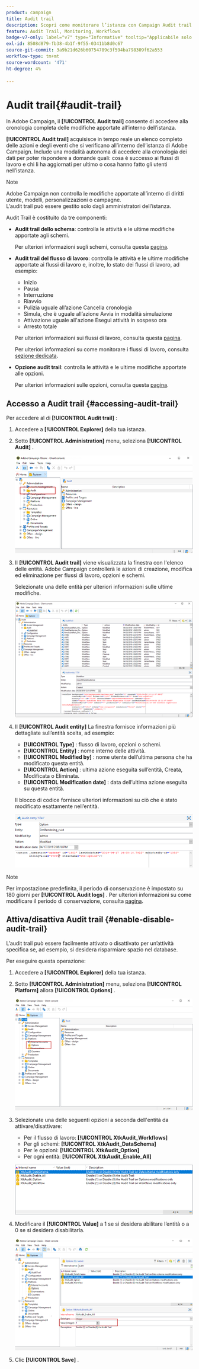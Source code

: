 ```yaml
---
product: campaign
title: Audit trail
description: Scopri come monitorare l’istanza con Campaign Audit trail
feature: Audit Trail, Monitoring, Workflows
badge-v7-only: label="v7" type="Informative" tooltip="Applicabile solo a Campaign Classic v7"
exl-id: 8508d879-fb38-4b1f-9f55-0341bb8d0c67
source-git-commit: 3a9b21d626b60754789c3f594ba798309f62a553
workflow-type: tm+mt
source-wordcount: '471'
ht-degree: 4%

---
```


# Audit trail{#audit-trail}



In Adobe Campaign, il **[!UICONTROL Audit trail]** consente di accedere alla cronologia completa delle modifiche apportate all’interno dell’istanza.

**[!UICONTROL Audit trail]** acquisisce in tempo reale un elenco completo delle azioni e degli eventi che si verificano all’interno dell’istanza di Adobe Campaign. Include una modalità autonoma di accedere alla cronologia dei dati per poter rispondere a domande quali: cosa è successo ai flussi di lavoro e chi li ha aggiornati per ultimo o cosa hanno fatto gli utenti nell’istanza.

>[!NOTE]
>
>Adobe Campaign non controlla le modifiche apportate all’interno di diritti utente, modelli, personalizzazioni o campagne.\
>L’audit trail può essere gestito solo dagli amministratori dell’istanza.

Audit Trail è costituito da tre componenti:

* **Audit trail dello schema**: controlla le attività e le ultime modifiche apportate agli schemi.

  Per ulteriori informazioni sugli schemi, consulta questa [pagina](../../configuration/using/data-schemas.md).

* **Audit trail del flusso di lavoro**: controlla le attività e le ultime modifiche apportate ai flussi di lavoro e, inoltre, lo stato dei flussi di lavoro, ad esempio:

   * Inizio
   * Pausa
   * Interruzione
   * Riavvio
   * Pulizia uguale all’azione Cancella cronologia
   * Simula, che è uguale all’azione Avvia in modalità simulazione
   * Attivazione uguale all&#39;azione Esegui attività in sospeso ora
   * Arresto totale

  Per ulteriori informazioni sui flussi di lavoro, consulta questa [pagina](../../workflow/using/about-workflows.md).

  Per ulteriori informazioni su come monitorare i flussi di lavoro, consulta [sezione dedicata](../../workflow/using/monitoring-workflow-execution.md).

* **Opzione audit trail**: controlla le attività e le ultime modifiche apportate alle opzioni.

  Per ulteriori informazioni sulle opzioni, consulta questa [pagina](../../installation/using/configuring-campaign-options.md).

## Accesso a Audit trail {#accessing-audit-trail}

Per accedere al di **[!UICONTROL Audit trail]** :

1. Accedere a **[!UICONTROL Explorer]** della tua istanza.
1. Sotto **[!UICONTROL Administration]** menu, seleziona **[!UICONTROL Audit]** .

   ![](assets/audit_trail_1.png)

1. Il **[!UICONTROL Audit trail]** viene visualizzata la finestra con l&#39;elenco delle entità. Adobe Campaign controllerà le azioni di creazione, modifica ed eliminazione per flussi di lavoro, opzioni e schemi.

   Selezionate una delle entità per ulteriori informazioni sulle ultime modifiche.

   ![](assets/audit_trail_2.png)

1. Il **[!UICONTROL Audit entity]** La finestra fornisce informazioni più dettagliate sull’entità scelta, ad esempio:

   * **[!UICONTROL Type]** : flusso di lavoro, opzioni o schemi.
   * **[!UICONTROL Entity]** : nome interno delle attività.
   * **[!UICONTROL Modified by]** : nome utente dell’ultima persona che ha modificato questa entità.
   * **[!UICONTROL Action]** : ultima azione eseguita sull’entità, Creata, Modificata o Eliminata.
   * **[!UICONTROL Modification date]** : data dell’ultima azione eseguita su questa entità.

   Il blocco di codice fornisce ulteriori informazioni su ciò che è stato modificato esattamente nell’entità.

   ![](assets/audit_trail_3.png)

>[!NOTE]
>
>Per impostazione predefinita, il periodo di conservazione è impostato su 180 giorni per **[!UICONTROL Audit logs]** . Per ulteriori informazioni su come modificare il periodo di conservazione, consulta [pagina](../../production/using/database-cleanup-workflow.md#deployment-wizard).

## Attiva/disattiva Audit trail {#enable-disable-audit-trail}

L’audit trail può essere facilmente attivato o disattivato per un’attività specifica se, ad esempio, si desidera risparmiare spazio nel database.

Per eseguire questa operazione:

1. Accedere a **[!UICONTROL Explorer]** della tua istanza.
1. Sotto **[!UICONTROL Administration]** menu, seleziona **[!UICONTROL Platform]** allora **[!UICONTROL Options]** .

   ![](assets/audit_trail_4.png)

1. Selezionate una delle seguenti opzioni a seconda dell&#39;entità da attivare/disattivare:

   * Per il flusso di lavoro: **[!UICONTROL XtkAudit_Workflows]**
   * Per gli schemi: **[!UICONTROL XtkAudit_DataSchema]**
   * Per le opzioni: **[!UICONTROL XtkAudit_Option]**
   * Per ogni entità: **[!UICONTROL XtkAudit_Enable_All]**

   ![](assets/audit_trail_5.png)

1. Modificare il **[!UICONTROL Value]** a 1 se si desidera abilitare l’entità o a 0 se si desidera disabilitarla.

   ![](assets/audit_trail_6.png)

1. Clic **[!UICONTROL Save]** .

